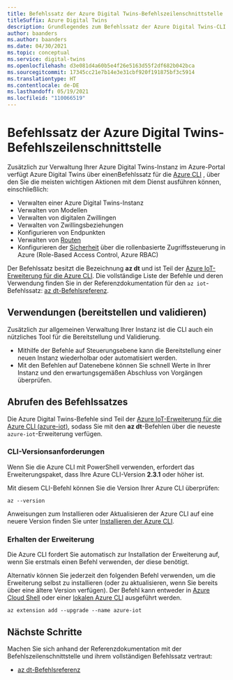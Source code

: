 ```yaml
---
title: Befehlssatz der Azure Digital Twins-Befehlszeilenschnittstelle
titleSuffix: Azure Digital Twins
description: Grundlegendes zum Befehlssatz der Azure Digital Twins-CLI.
author: baanders
ms.author: baanders
ms.date: 04/30/2021
ms.topic: conceptual
ms.service: digital-twins
ms.openlocfilehash: d3e081d4a60b5e4f26e5163d55f2df682b042bca
ms.sourcegitcommit: 17345cc21e7b14e3e31cbf920f191875bf3c5914
ms.translationtype: HT
ms.contentlocale: de-DE
ms.lasthandoff: 05/19/2021
ms.locfileid: "110066519"
---
```

# <a name="azure-digital-twins-cli-command-set"></a>Befehlssatz der Azure Digital Twins-Befehlszeilenschnittstelle

Zusätzlich zur Verwaltung Ihrer Azure Digital Twins-Instanz im Azure-Portal verfügt Azure Digital Twins über einenBefehlssatz für die [Azure CLI](/cli/azure/what-is-azure-cli) , über den Sie die meisten wichtigen Aktionen mit dem Dienst ausführen können, einschließlich:
* Verwalten einer Azure Digital Twins-Instanz
* Verwalten von Modellen
* Verwalten von digitalen Zwillingen
* Verwalten von Zwillingsbeziehungen
* Konfigurieren von Endpunkten
* Verwalten von [Routen](concepts-route-events.md)
* Konfigurieren der [Sicherheit](concepts-security.md) über die rollenbasierte Zugriffssteuerung in Azure (Role-Based Access Control, Azure RBAC)

Der Befehlssatz besitzt die Bezeichnung **az dt** und ist Teil der [Azure IoT-Erweiterung für die Azure CLI](https://github.com/Azure/azure-iot-cli-extension). Die vollständige Liste der Befehle und deren Verwendung finden Sie in der Referenzdokumentation für den `az iot`-Befehlssatz: [az dt-Befehlsreferenz](/cli/azure/dt?view=azure-cli-latest&preserve-view=true).

## <a name="uses-deploy-and-validate"></a>Verwendungen (bereitstellen und validieren)

Zusätzlich zur allgemeinen Verwaltung Ihrer Instanz ist die CLI auch ein nützliches Tool für die Bereitstellung und Validierung.
* Mithilfe der Befehle auf Steuerungsebene kann die Bereitstellung einer neuen Instanz wiederholbar oder automatisiert werden.
* Mit den Befehlen auf Datenebene können Sie schnell Werte in Ihrer Instanz und den erwartungsgemäßen Abschluss von Vorgängen überprüfen.

## <a name="get-the-command-set"></a>Abrufen des Befehlssatzes

Die Azure Digital Twins-Befehle sind Teil der [Azure IoT-Erweiterung für die Azure CLI (azure-iot)](https://github.com/Azure/azure-iot-cli-extension), sodass Sie mit den **az dt**-Befehlen über die neueste `azure-iot`-Erweiterung verfügen.

### <a name="cli-version-requirements"></a>CLI-Versionsanforderungen

Wenn Sie die Azure CLI mit PowerShell verwenden, erfordert das Erweiterungspaket, dass Ihre Azure CLI-Version **2.3.1** oder höher ist.

Mit diesem CLI-Befehl können Sie die Version Ihrer Azure CLI überprüfen:
```azurecli
az --version
```

Anweisungen zum Installieren oder Aktualisieren der Azure CLI auf eine neuere Version finden Sie unter [Installieren der Azure CLI](/cli/azure/install-azure-cli).

### <a name="get-the-extension"></a>Erhalten der Erweiterung

Die Azure CLI fordert Sie automatisch zur Installation der Erweiterung auf, wenn Sie erstmals einen Befehl verwenden, der diese benötigt.

Alternativ können Sie jederzeit den folgenden Befehl verwenden, um die Erweiterung selbst zu installieren (oder zu aktualisieren, wenn Sie bereits über eine ältere Version verfügen). Der Befehl kann entweder in [Azure Cloud Shell](../cloud-shell/overview.md) oder einer [lokalen Azure CLI](/cli/azure/install-azure-cli) ausgeführt werden.

```azurecli-interactive
az extension add --upgrade --name azure-iot
```

## <a name="next-steps"></a>Nächste Schritte

Machen Sie sich anhand der Referenzdokumentation mit der Befehlszeilenschnittstelle und ihrem vollständigen Befehlssatz vertraut:
* [az dt-Befehlsreferenz](/cli/azure/dt?view=azure-cli-latest&preserve-view=true)